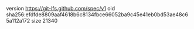 version https://git-lfs.github.com/spec/v1
oid sha256:efdfde8809aaf4618b6c8134fbce66052ba9c45e41eb0bd53ae48c65a112a172
size 21340
